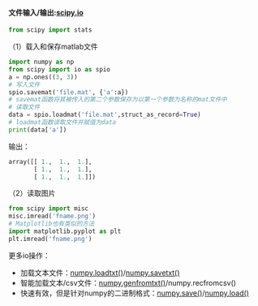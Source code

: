 #### 文件输入/输出:[scipy.io](https://docs.scipy.org/doc/scipy/reference/io.html#scipy.io)

```python
from scipy import stats
```

（1）载入和保存matlab文件

```python
import numpy as np
from scipy import io as spio
a = np.ones((3, 3))
# 写入文件
spio.savemat('file.mat', {'a':a})  
# savemat函数将其被传入的第二个参数保存为以第一个参数为名称的mat文件中
# 读取文件
data = spio.loadmat('file.mat',struct_as_record=True)  
# loadmat函数读取文件并赋值为data
print(data['a'])
```

输出：

```python
array([[ 1.,  1.,  1.],
       [ 1.,  1.,  1.],
       [ 1.,  1.,  1.]])
```

（2）读取图片

```python
from scipy import misc
misc.imread('fname.png')
# Matplotlib也有类似的方法
import matplotlib.pyplot as plt
plt.imread('fname.png')
```

更多io操作：

- 加载文本文件：[numpy.loadtxt()](http://docs.scipy.org/doc/numpy/reference/generated/numpy.loadtxt.html#numpy.loadtxt)/[numpy.savetxt()](http://docs.scipy.org/doc/numpy/reference/generated/numpy.savetxt.html#numpy.savetxt)
- 智能加载文本/csv文件：[numpy.genfromtxt()](http://docs.scipy.org/doc/numpy/reference/generated/numpy.genfromtxt.html#numpy.genfromtxt)/numpy.recfromcsv()
- 快速有效，但是针对numpy的二进制格式：[numpy.save()](http://docs.scipy.org/doc/numpy/reference/generated/numpy.save.html#numpy.save)/[numpy.load()](http://docs.scipy.org/doc/numpy/reference/generated/numpy.load.html#numpy.load)